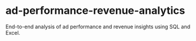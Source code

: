 # ad-performance-revenue-analytics
End-to-end analysis of ad performance and revenue insights using SQL and Excel.
